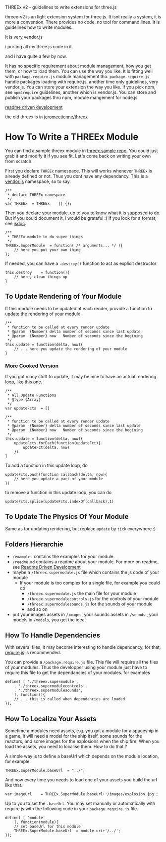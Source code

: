 THREEx v2 - guidelines to write extensions for three.js 

threex-v2 is an light extension system for three.js.
It isnt really a system, it is more a convention.
There provides no code, no tool for command lines.
It is guidelines how to write modules.

It is very vendor.js

i porting all my three.js code in it.

and i have quite a few by now.


It has no specific requirement about module management, how you get them, 
or how to load them.
You can use the way you like.
It is fitting well with ```package.require.js``` module management tho.
```package.require.js``` handle packages loading with require.js, another time only guidelines, very vendor.js.
You can store your extension the way you like.
If you pick npm, see ```npm4require``` guidelines, another which is vendor.js.
You can store and publish your packages thru npm, module mangement for node.js.

[readme driven development](http://tom.preston-werner.com/2010/08/23/readme-driven-development.html)

the old threex is in [jeromeetienne/threex](https://github.com/jeromeetienne/threex-v0)


How To Write a THREEx Module
============================

You can find a sample threex module in 
[threex.sample repo](https://github.com/jeromeetienne/threex.sample), 
You could just grab it and modify it if you see fit.
Let's come back on writing your own from scratch.

First you declare ```THREEx``` namespace. This will works whenever ```THREEx``` 
is already defined or not. Thus you dont have any dependancy. This is a [vendor.js]()
namespace, so to say.

```
/**
 * declare THREEx namespace
 */
var THREEx	= THREEx	|| {};
```

Then you declare your module, up to you to know what it is supposed to do. But if you 
could document it, i would be grateful :)
If you look for a format, see [jsdoc](http://usejsdoc.org/).

```
/**
 * THREEx module to do super things
 */
THREEx.SuperModule	= function( /* arguments... */ ){
	// here you put your own thing
};
```

If needed, you can have a ```.destroy()``` function to act as explicit destructor

```
this.destroy	= function(){
	// here, clean things up
}
```

## To Update Rendering of Your Module

If this module needs to be updated at each render, provide a function to update the
rendering of your module.

```
/**
 * function to be called at every render update
 * @param  {Number} delta number of seconds since last update
 * @param  {Number} now   Number of seconds since the begining
 */
this.update	= function(delta, now){
	// ... here you update the rendering of your module
}
```

### More Cooked Version

If you got many stuff to update, it may be nice to have an actual rendering
loop, like this one.

```
/**
 * All Update Functions
 * @type {Array}
 */
var updateFcts	= []

/**
 * function to be called at every render update
 * @param  {Number} delta number of seconds since last update
 * @param  {Number} now   Number of seconds since the begining
 */
this.update	= function(delta, now){
	updateFcts.forEach(function(updateFct){
		updateFct(delta, now)
	})
}
```

To add a function in this update loop, do

```
updateFcts.push(function callback(delta, now){
	// here you update a part of your module
})
```

to remove a function in this update loop, you can do

```
updateFcts.splice(updateFcts.indexOf(callback),1)
```

## To Update The Physics Of Your Module

Same as for updating rendering, but replace ```update``` by ```tick``` everywhere :)

## Folders Hierarchie

* ```/examples``` contains the examples for your module
* ```/readme.md``` contains a readme about your module. 
For more on readme, see [Readme Driven Development](http://tom.preston-werner.com/2010/08/23/readme-driven-development.html)
* maybe a ```/threex.supermodule.js``` file which contains the js code of your module
  * If your module is too complex for a single file, for example you could do
    * ```/threex.supermodule.js``` the main file for your module
    * ```/threex.supermodulecontrols.js``` for the controls of your module
    * ```/threex.supermodulesounds.js``` for the sounds of your module
    * and so on
* put your images assets in ```/images```, your sounds assets in ```/sounds```
, your models in ```/models```, you get the idea.

## How To Handle Dependencies

With several files, it may become interesting to handle dependancy, for that, 
[require.js](http://requirejs.org/) is recommended.

You can provide a ```/package.require.js``` file.
This file will require all the files of your modules.
Thus the developper using your module just have to require this file to get
the dependancies of your modules.
for examples
  
```
define( [ './threex.supermodule',
	, './threex.supermodulecontrols',
	, './threex.supermodulesounds',
	], function(){
	// ... this is called when dependancies are loaded
});
```

## How To Localize Your Assets

Sometime a modules need assets, e.g. you got a module for a spaceship in a game, it will
need a model for the ship itself, some sounds for the reactors, and some images for the 
explosions when the ship fire. 
When you load the assets, you need to localise them. How to do that ?

A simple way is to define a baseUrl which depends on the module location, for example.

```
THREEx.SuperModule.baseUrl	= "../";
```

And now every time you needs to load one of your assets you build the url like that.

```
var imageUrl	= THREEx.SuperModule.baseUrl+'/images/explosion.jpg';
```

Up to you to set the ```.baseUrl```. You may set manually or automatically
with require.js with the following code in your ```package.require.js``` file.

```
define( [ 'module'
	], function(module){
	// set baseUrl for this module
	THREEx.SuperModule.baseUrl	= module.uri+'/../';
});
```

